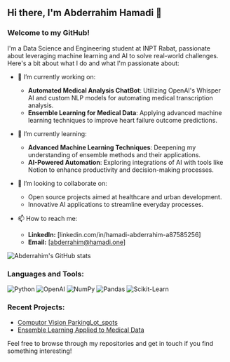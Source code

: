 ## Hi there, I'm Abderrahim Hamadi 👋

### Welcome to my GitHub!

I'm a Data Science and Engineering student at INPT Rabat, passionate about leveraging machine learning and AI to solve real-world challenges. Here's a bit about what I do and what I'm passionate about:

- 🔭 I’m currently working on:
  - **Automated Medical Analysis ChatBot**: Utilizing OpenAI's Whisper AI and custom NLP models for automating medical transcription analysis.
  - **Ensemble Learning for Medical Data**: Applying advanced machine learning techniques to improve heart failure outcome predictions.

- 🌱 I’m currently learning:
  - **Advanced Machine Learning Techniques**: Deepening my understanding of ensemble methods and their applications.
  - **AI-Powered Automation**: Exploring integrations of AI with tools like Notion to enhance productivity and decision-making processes.

- 👯 I’m looking to collaborate on:
  - Open source projects aimed at healthcare and urban development.
  - Innovative AI applications to streamline everyday processes.

- 📫 How to reach me:
  - **LinkedIn:** [linkedin.com/in/hamadi-abderrahim-a87585256]
  - **Email:** [abderrahim@hamadi.one]


![Abderrahim's GitHub stats](https://github-readme-stats.vercel.app/api?username=abderrahimhamadi&show_icons=true&theme=radical)

### Languages and Tools:
![Python](https://img.shields.io/badge/-Python-000?&logo=Python)
![OpenAI](https://img.shields.io/badge/-OpenAI-000?&logo=OpenAI)
![NumPy](https://img.shields.io/badge/-NumPy-000?&logo=numpy)
![Pandas](https://img.shields.io/badge/-Pandas-000?&logo=pandas)
![Scikit-Learn](https://img.shields.io/badge/-Scikit--Learn-000?&logo=scikit-learn)

### Recent Projects:
- [Computor Vision ParkingLot_spots](https://github.com/abderrahimhamadi/ParkingLot-Visualization)
- [Ensemble Learning Applied to Medical Data]([https://github.com/abderrahimhamadi/Ensemble-Learning-Applied-to-Medical-Data)

Feel free to browse through my repositories and get in touch if you find something interesting!


